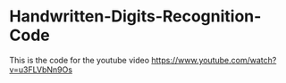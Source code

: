 # Handwritten-Digits-Recognition-Code


This is the code for the youtube video https://www.youtube.com/watch?v=u3FLVbNn9Os
